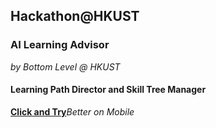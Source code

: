 ## Hackathon@HKUST
### AI Learning Advisor
*by Bottom Level @ HKUST*
#### Learning Path Director and Skill Tree Manager

[**Click and Try**](http://3.jlusc.applinzi.com/index.html)*Better on Mobile*
